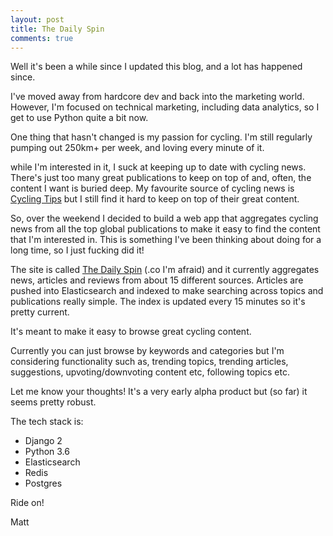 ```yaml
---
layout: post
title: The Daily Spin
comments: true
---
```


Well it's been a while since I updated this blog, and a lot has happened since.

I've moved away from hardcore dev and back into the marketing world. However, I'm focused on technical marketing, including data analytics, so I get to use Python quite a bit now.

One thing that hasn't changed is my passion for cycling. I'm still regularly pumping out 250km+ per week, and loving every minute of it.

while I'm interested in it, I suck at keeping up to date with cycling news. There's just too many great publications to keep on top of and, often, the content I want is buried deep. My favourite source of cycling news is [Cycling Tips](https://cyclingtips.com) but I still find it hard to keep on top of their great content.

So, over the weekend I decided to build a web app that aggregates cycling news from all the top global publications to make it easy to find the content that I'm interested in. This is something I've been thinking about doing for a long time, so I just fucking did it!

The site is called [The Daily Spin](https://dailyspin.co/) (.co I'm afraid) and it currently aggregates news, articles and reviews from about 15 different sources. Articles are pushed into Elasticsearch and indexed to make searching across topics and publications really simple. The index is updated every 15 minutes so it's pretty current.

It's meant to make it easy to browse great cycling content.

Currently you can just browse by keywords and categories but I'm considering functionality such as, trending topics, trending articles, suggestions, upvoting/downvoting content etc, following topics etc.

Let me know your thoughts! It's a very early alpha product but (so far) it seems pretty robust.

The tech stack is:
- Django 2
- Python 3.6
- Elasticsearch
- Redis
- Postgres

Ride on!

Matt